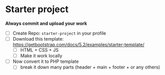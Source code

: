 # Starter project
**Always commit and upload your work**

- [ ] Create Repo: `starter-project` in your profile
- [ ] Download this template: https://getbootstrap.com/docs/5.2/examples/starter-template/
    - [ ] HTML + CSS + JS
    - [ ] Make it work locally
- [ ] Now convert it to PHP template
  - [ ] break it down many parts (header + main + footer + or any others)